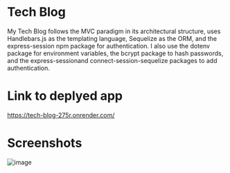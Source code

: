 # Tech Blog
My Tech Blog follows the MVC paradigm in its architectural structure, uses Handlebars.js as the templating language, Sequelize as the ORM, and the express-session npm package for authentication. I also use the dotenv package for environment variables, the bcrypt package to hash passwords, and the express-sessionand connect-session-sequelize packages to add authentication.

# Link to deplyed app
https://tech-blog-275r.onrender.com/

# Screenshots
![image](https://github.com/user-attachments/assets/36c5d3c5-a786-489d-84df-b44656400bd0)

